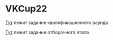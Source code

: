 # VKCup22
[Тут](Квалификация) лежит задание квалификационного раунда

[Тут](VkCup22Feed) лежит задание отборочного этапа